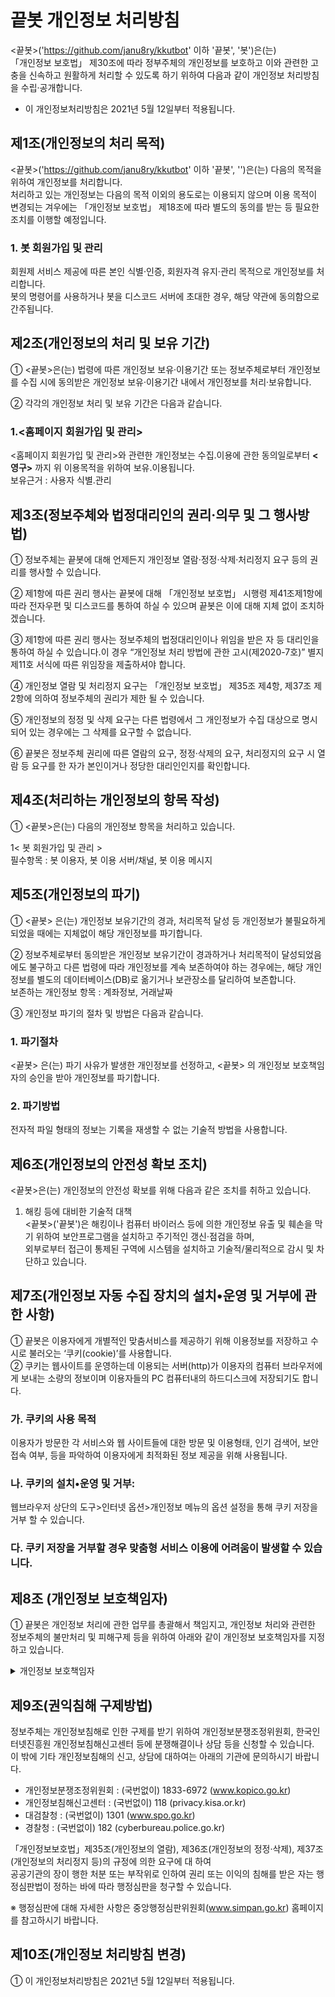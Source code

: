 # 끝봇 개인정보 처리방침

<끝봇>('https://github.com/janu8ry/kkutbot' 이하 '끝봇', '봇')은(는)   
「개인정보 보호법」 제30조에 따라 정부주체의 개인정보를 보호하고 이와 관련한 고충을 신속하고 원활하게 처리할 수 있도록 하기 위하여 다음과 같이 개인정보 처리방침을 수립·공개합니다.

- 이 개인정보처리방침은 2021년 5월 12일부터 적용됩니다.


## 제1조(개인정보의 처리 목적)

<끝봇>('https://github.com/janu8ry/kkutbot' 이하 '끝봇', '')은(는) 다음의 목적을 위하여 개인정보를 처리합니다.      
처리하고 있는 개인정보는 다음의 목적 이외의 용도로는 이용되지 않으며 이용 목적이 변경되는 겨우에는 「개인정보 보호법」 제18조에 따라 별도의 동의를 받는 등 필요한 조치를 이행할 예정입니다.    

### 1. 봇 회원가입 및 관리    

회원제 서비스 제공에 따른 본인 식별·인증, 회원자격 유지·관리 목적으로 개인정보를 처리합니다.    
봇의 명령어를 사용하거나 봇을 디스코드 서버에 초대한 경우, 해당 약관에 동의함으로 간주됩니다.    



## 제2조(개인정보의 처리 및 보유 기간)    

① <끝봇>은(는) 법령에 따른 개인정보 보유·이용기간 또는 정보주체로부터 개인정보를 수집 시에 동의받은 개인정보 보유·이용기간 내에서 개인정보를 처리·보유합니다.     

② 각각의 개인정보 처리 및 보유 기간은 다음과 같습니다.      

### 1.<홈페이지 회원가입 및 관리>        
<홈페이지 회원가입 및 관리>와 관련한 개인정보는 수집.이용에 관한 동의일로부터 **<영구>** 까지 위 이용목적을 위하여 보유.이용됩니다.     
보유근거 : 사용자 식별.관리     


## 제3조(정보주체와 법정대리인의 권리·의무 및 그 행사방법)       



① 정보주체는 끝봇에 대해 언제든지 개인정보 열람·정정·삭제·처리정지 요구 등의 권리를 행사할 수 있습니다.       

② 제1항에 따른 권리 행사는 끝봇에 대해 「개인정보 보호법」 시행령 제41조제1항에 따라 전자우편 및 디스코드를 통하여 하실 수 있으며 끝봇은 이에 대해 지체 없이 조치하겠습니다.         

③ 제1항에 따른 권리 행사는 정보주체의 법정대리인이나 위임을 받은 자 등 대리인을 통하여 하실 수 있습니다.이 경우 “개인정보 처리 방법에 관한 고시(제2020-7호)” 별지 제11호 서식에 따른 위임장을 제출하셔야 합니다.         
         
④ 개인정보 열람 및 처리정지 요구는 「개인정보 보호법」 제35조 제4항, 제37조 제2항에 의하여 정보주체의 권리가 제한 될 수 있습니다.          

⑤ 개인정보의 정정 및 삭제 요구는 다른 법령에서 그 개인정보가 수집 대상으로 명시되어 있는 경우에는 그 삭제를 요구할 수 없습니다.           

⑥ 끝봇은 정보주체 권리에 따른 열람의 요구, 정정·삭제의 요구, 처리정지의 요구 시 열람 등 요구를 한 자가 본인이거나 정당한 대리인인지를 확인합니다.          



## 제4조(처리하는 개인정보의 항목 작성)          

① <끝봇>은(는) 다음의 개인정보 항목을 처리하고 있습니다.              

1< 봇 회원가입 및 관리 >                  
필수항목 : 봇 이용자, 봇 이용 서버/채널, 봇 이용 메시지                


## 제5조(개인정보의 파기)               


① <끝봇> 은(는) 개인정보 보유기간의 경과, 처리목적 달성 등 개인정보가 불필요하게 되었을 때에는 지체없이 해당 개인정보를 파기합니다.              

② 정보주체로부터 동의받은 개인정보 보유기간이 경과하거나 처리목적이 달성되었음에도 불구하고 다른 법령에 따라 개인정보를 계속 보존하여야 하는 경우에는, 해당 개인정보를 별도의 데이터베이스(DB)로 옮기거나 보관장소를 달리하여 보존합니다.                 
보존하는 개인정보 항목 : 계좌정보, 거래날짜            

③ 개인정보 파기의 절차 및 방법은 다음과 같습니다.          
### 1. 파기절차        
<끝봇> 은(는) 파기 사유가 발생한 개인정보를 선정하고, <끝봇> 의 개인정보 보호책임자의 승인을 받아 개인정보를 파기합니다.            

### 2. 파기방법           

전자적 파일 형태의 정보는 기록을 재생할 수 없는 기술적 방법을 사용합니다.         



## 제6조(개인정보의 안전성 확보 조치)        

<끝봇>은(는) 개인정보의 안전성 확보를 위해 다음과 같은 조치를 취하고 있습니다.           

1. 해킹 등에 대비한 기술적 대책          
<끝봇>('끝봇')은 해킹이나 컴퓨터 바이러스 등에 의한 개인정보 유출 및 훼손을 막기 위하여 보안프로그램을 설치하고 주기적인 갱신·점검을 하며,        
외부로부터 접근이 통제된 구역에 시스템을 설치하고 기술적/물리적으로 감시 및 차단하고 있습니다.            




## 제7조(개인정보 자동 수집 장치의 설치•운영 및 거부에 관한 사항)          


① 끝봇은 이용자에게 개별적인 맞춤서비스를 제공하기 위해 이용정보를 저장하고 수시로 불러오는 ‘쿠키(cookie)’를 사용합니다.          
② 쿠키는 웹사이트를 운영하는데 이용되는 서버(http)가 이용자의 컴퓨터 브라우저에게 보내는 소량의 정보이며 이용자들의 PC 컴퓨터내의 하드디스크에 저장되기도 합니다.   

### 가. 쿠키의 사용 목적   
이용자가 방문한 각 서비스와 웹 사이트들에 대한 방문 및 이용형태, 인기 검색어, 보안접속 여부, 등을 파악하여 이용자에게 최적화된 정보 제공을 위해 사용됩니다.    

### 나. 쿠키의 설치•운영 및 거부:
웹브라우저 상단의 도구>인터넷 옵션>개인정보 메뉴의 옵션 설정을 통해 쿠키 저장을 거부 할 수 있습니다.    

### 다. 쿠키 저장을 거부할 경우 맞춤형 서비스 이용에 어려움이 발생할 수 있습니다.     


## 제8조 (개인정보 보호책임자)

① 끝봇은 개인정보 처리에 관한 업무를 총괄해서 책임지고, 개인정보 처리와 관련한 정보주체의 불만처리 및 피해구제 등을 위하여 아래와 같이 개인정보 보호책임자를 지정하고 있습니다.

<details><summary>개인정보 보호책임자</summary>
디스코드: ``sonix18#3825``
직책: 대표
직급: 대표
이메일: janu8ry0108@gmail.com
</p>
</details>


  
## 제9조(권익침해 구제방법)



정보주체는 개인정보침해로 인한 구제를 받기 위하여 개인정보분쟁조정위원회, 한국인터넷진흥원 개인정보침해신고센터 등에 분쟁해결이나 상담 등을 신청할 수 있습니다.    
이 밖에 기타 개인정보침해의 신고, 상담에 대하여는 아래의 기관에 문의하시기 바랍니다.    

- 개인정보분쟁조정위원회 : (국번없이) 1833-6972 (www.kopico.go.kr)
- 개인정보침해신고센터 : (국번없이) 118 (privacy.kisa.or.kr)
- 대검찰청 : (국번없이) 1301 (www.spo.go.kr)
- 경찰청 : (국번없이) 182 (cyberbureau.police.go.kr)

「개인정보보호법」제35조(개인정보의 열람), 제36조(개인정보의 정정·삭제), 제37조(개인정보의 처리정지 등)의 규정에 의한 요구에 대 하여    
공공기관의 장이 행한 처분 또는 부작위로 인하여 권리 또는 이익의 침해를 받은 자는 행정심판법이 정하는 바에 따라 행정심판을 청구할 수 있습니다.    

※ 행정심판에 대해 자세한 사항은 중앙행정심판위원회(www.simpan.go.kr) 홈페이지를 참고하시기 바랍니다.   

## 제10조(개인정보 처리방침 변경)


① 이 개인정보처리방침은 2021년 5월 12일부터 적용됩니다.

